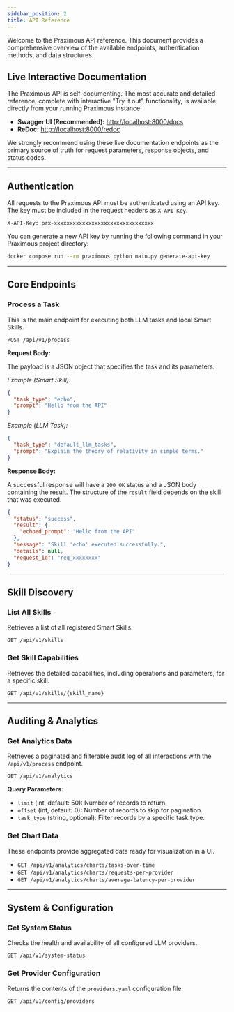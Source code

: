 ```yaml
---
sidebar_position: 2
title: API Reference
---
```


Welcome to the Praximous API reference. This document provides a comprehensive overview of the available endpoints, authentication methods, and data structures.

## Live Interactive Documentation

The Praximous API is self-documenting. The most accurate and detailed reference, complete with interactive "Try it out" functionality, is available directly from your running Praximous instance.

- **Swagger UI (Recommended):** [http://localhost:8000/docs](http://localhost:8000/docs)
- **ReDoc:** [http://localhost:8000/redoc](http://localhost:8000/redoc)

We strongly recommend using these live documentation endpoints as the primary source of truth for request parameters, response objects, and status codes.

---

## Authentication

All requests to the Praximous API must be authenticated using an API key. The key must be included in the request headers as `X-API-Key`.

`X-API-Key: prx-xxxxxxxxxxxxxxxxxxxxxxxxxxxxxxxx`

You can generate a new API key by running the following command in your Praximous project directory:

```bash
docker compose run --rm praximous python main.py generate-api-key
```

---

## Core Endpoints

### Process a Task

This is the main endpoint for executing both LLM tasks and local Smart Skills.

`POST /api/v1/process`

**Request Body:**

The payload is a JSON object that specifies the task and its parameters.

*Example (Smart Skill):*

```json
{
  "task_type": "echo",
  "prompt": "Hello from the API"
}
```

*Example (LLM Task):*

```json
{
  "task_type": "default_llm_tasks",
  "prompt": "Explain the theory of relativity in simple terms."
}
```

**Response Body:**

A successful response will have a `200 OK` status and a JSON body containing the result. The structure of the `result` field depends on the skill that was executed.

```json
{
  "status": "success",
  "result": {
    "echoed_prompt": "Hello from the API"
  },
  "message": "Skill 'echo' executed successfully.",
  "details": null,
  "request_id": "req_xxxxxxxx"
}
```

---

## Skill Discovery

### List All Skills

Retrieves a list of all registered Smart Skills.

`GET /api/v1/skills`

### Get Skill Capabilities

Retrieves the detailed capabilities, including operations and parameters, for a specific skill.

`GET /api/v1/skills/{skill_name}`

---

## Auditing & Analytics

### Get Analytics Data

Retrieves a paginated and filterable audit log of all interactions with the `/api/v1/process` endpoint.

`GET /api/v1/analytics`

**Query Parameters:**

- `limit` (int, default: 50): Number of records to return.
- `offset` (int, default: 0): Number of records to skip for pagination.
- `task_type` (string, optional): Filter records by a specific task type.

### Get Chart Data

These endpoints provide aggregated data ready for visualization in a UI.

- `GET /api/v1/analytics/charts/tasks-over-time`
- `GET /api/v1/analytics/charts/requests-per-provider`
- `GET /api/v1/analytics/charts/average-latency-per-provider`

---

## System & Configuration

### Get System Status

Checks the health and availability of all configured LLM providers.

`GET /api/v1/system-status`

### Get Provider Configuration

Returns the contents of the `providers.yaml` configuration file.

`GET /api/v1/config/providers`
